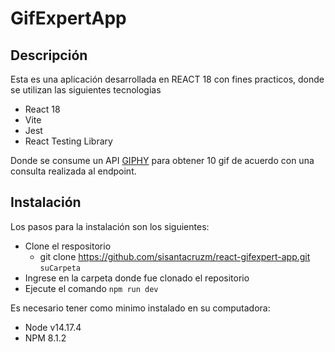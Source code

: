 # GifExpertApp

## Descripción

Esta es una aplicación desarrollada en REACT 18 con fines practicos, donde se utilizan las siguientes tecnologias

- React 18
- Vite
- Jest
- React Testing Library

Donde se consume un API [GIPHY](https://developers.giphy.com/docs/api/endpoint#trending) para obtener 10 gif de acuerdo con una consulta realizada al endpoint.

## Instalación

Los pasos para la instalación son los siguientes:

- Clone el respositorio
  - git clone https://github.com/sisantacruzm/react-gifexpert-app.git `suCarpeta`
- Ingrese en la carpeta donde fue clonado el repositorio
- Ejecute el comando `npm run dev`

Es necesario tener como minimo instalado en su computadora:

- Node v14.17.4
- NPM 8.1.2